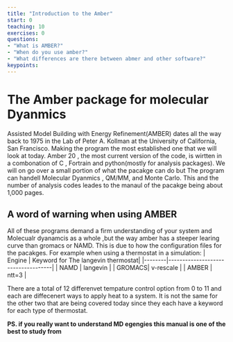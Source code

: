 ```yaml
---
title: "Introduction to the Amber"
start: 0
teaching: 10
exercises: 0
questions:
- "What is AMBER?"
- "When do you use amber?"
- "What differences are there between abmer and other software?"
keypoints:
---
```

# The Amber package for molecular Dyanmics

Assisted Model Building with Energy Refinement(AMBER) dates all the way back to 1975 in the Lab of  Peter A. Kollman at the University of California, San Francisco.
Making the program the most established one that we will look at today. Amber 20 , the most current version of the code, is wirtten
in a combonation of C , Fortrain and python(mostly for analysis packages). We will on go over a small portion of what the
pacakge can do but The program can handell Molecular Dyanmics , QM/MM, and Monte Carlo. This and the number of analysis codes leades to the manaul of the pacakge
being about 1,000 pages. 

## A word of warning when using AMBER 
All of these programs demand a firm understanding of your system and Molecualr dyanamcis as a whole ,but the way amber has a steeper learing curve than gromacs or NAMD. This 
is due to how the configuration files for the pacakges.  For example when using a thermostat in a simulation:
| Engine | Keyword for The langevin thermostat|
|--------|------------------------------------|
| NAMD   |                langevin            |
| GROMACS|                v-rescale           |
| AMBER  |                ntt=3               |

There are a total of 12 differenvet tempature control option from 0 to 11 and each are diffecenert ways to apply heat to a system. It is not the same 
for the other two that are being covered today since they each have a keyword for each type of thermostat. 
 
**PS. if you really want to understand MD egengies this manual is one of the best to study from**

